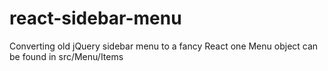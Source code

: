 # react-sidebar-menu

Converting old jQuery sidebar menu to a fancy React one
Menu object can be found in src/Menu/Items
